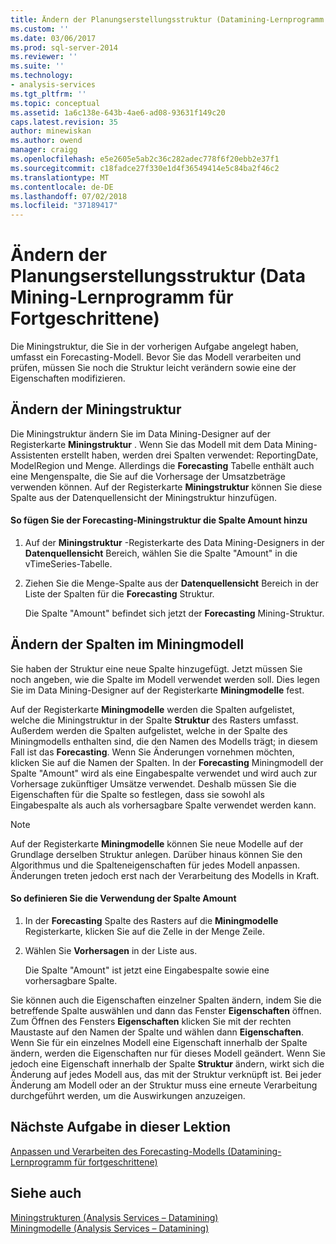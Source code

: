 ```yaml
---
title: Ändern der Planungserstellungsstruktur (Datamining-Lernprogramm für fortgeschrittene) | Microsoft-Dokumentation
ms.custom: ''
ms.date: 03/06/2017
ms.prod: sql-server-2014
ms.reviewer: ''
ms.suite: ''
ms.technology:
- analysis-services
ms.tgt_pltfrm: ''
ms.topic: conceptual
ms.assetid: 1a6c138e-643b-4ae6-ad08-93631f149c20
caps.latest.revision: 35
author: minewiskan
ms.author: owend
manager: craigg
ms.openlocfilehash: e5e2605e5ab2c36c282adec778f6f20ebb2e37f1
ms.sourcegitcommit: c18fadce27f330e1d4f36549414e5c84ba2f46c2
ms.translationtype: MT
ms.contentlocale: de-DE
ms.lasthandoff: 07/02/2018
ms.locfileid: "37189417"
---
```

# <a name="modifying-the-forecasting-structure-intermediate-data-mining-tutorial"></a>Ändern der Planungserstellungsstruktur (Data Mining-Lernprogramm für Fortgeschrittene)
  Die Miningstruktur, die Sie in der vorherigen Aufgabe angelegt haben, umfasst ein Forecasting-Modell. Bevor Sie das Modell verarbeiten und prüfen, müssen Sie noch die Struktur leicht verändern sowie eine der Eigenschaften modifizieren.  
  
## <a name="modifying-the-mining-structure"></a>Ändern der Miningstruktur  
 Die Miningstruktur ändern Sie im Data Mining-Designer auf der Registerkarte **Miningstruktur** . Wenn Sie das Modell mit dem Data Mining-Assistenten erstellt haben, werden drei Spalten verwendet: ReportingDate, ModelRegion und Menge. Allerdings die **Forecasting** Tabelle enthält auch eine Mengenspalte, die Sie auf die Vorhersage der Umsatzbeträge verwenden können. Auf der Registerkarte **Miningstruktur** können Sie diese Spalte aus der Datenquellensicht der Miningstruktur hinzufügen.  
  
#### <a name="to-add-the-amount-column-to-the-forecasting-mining-structure"></a>So fügen Sie der Forecasting-Miningstruktur die Spalte Amount hinzu  
  
1.  Auf der **Miningstruktur** -Registerkarte des Data Mining-Designers in der **Datenquellensicht** Bereich, wählen Sie die Spalte "Amount" in die vTimeSeries-Tabelle.  
  
2.  Ziehen Sie die Menge-Spalte aus der **Datenquellensicht** Bereich in der Liste der Spalten für die **Forecasting** Struktur.  
  
     Die Spalte "Amount" befindet sich jetzt der **Forecasting** Mining-Struktur.  
  
## <a name="modifying-the-columns-in-the-mining-model"></a>Ändern der Spalten im Miningmodell  
 Sie haben der Struktur eine neue Spalte hinzugefügt. Jetzt müssen Sie noch angeben, wie die Spalte im Modell verwendet werden soll. Dies legen Sie im Data Mining-Designer auf der Registerkarte **Miningmodelle** fest.  
  
 Auf der Registerkarte **Miningmodelle** werden die Spalten aufgelistet, welche die Miningstruktur in der Spalte **Struktur** des Rasters umfasst. Außerdem werden die Spalten aufgelistet, welche in der Spalte des Miningmodells enthalten sind, die den Namen des Modells trägt; in diesem Fall ist das **Forecasting**. Wenn Sie Änderungen vornehmen möchten, klicken Sie auf die Namen der Spalten. In der **Forecasting** Miningmodell der Spalte "Amount" wird als eine Eingabespalte verwendet und wird auch zur Vorhersage zukünftiger Umsätze verwendet. Deshalb müssen Sie die Eigenschaften für die Spalte so festlegen, dass sie sowohl als Eingabespalte als auch als vorhersagbare Spalte verwendet werden kann.  
  
> [!NOTE]  
>  Auf der Registerkarte **Miningmodelle** können Sie neue Modelle auf der Grundlage derselben Struktur anlegen. Darüber hinaus können Sie den Algorithmus und die Spalteneigenschaften für jedes Modell anpassen. Änderungen treten jedoch erst nach der Verarbeitung des Modells in Kraft.  
  
#### <a name="to-define-how-the-amount-column-will-be-used"></a>So definieren Sie die Verwendung der Spalte Amount  
  
1.  In der **Forecasting** Spalte des Rasters auf die **Miningmodelle** Registerkarte, klicken Sie auf die Zelle in der Menge Zeile.  
  
2.  Wählen Sie **Vorhersagen** in der Liste aus.  
  
     Die Spalte "Amount" ist jetzt eine Eingabespalte sowie eine vorhersagbare Spalte.  
  
 Sie können auch die Eigenschaften einzelner Spalten ändern, indem Sie die betreffende Spalte auswählen und dann das Fenster **Eigenschaften** öffnen. Zum Öffnen des Fensters **Eigenschaften** klicken Sie mit der rechten Maustaste auf den Namen der Spalte und wählen dann **Eigenschaften**. Wenn Sie für ein einzelnes Modell eine Eigenschaft innerhalb der Spalte ändern, werden die Eigenschaften nur für dieses Modell geändert. Wenn Sie jedoch eine Eigenschaft innerhalb der Spalte **Struktur** ändern, wirkt sich die Änderung auf jedes Modell aus, das mit der Struktur verknüpft ist. Bei jeder Änderung am Modell oder an der Struktur muss eine erneute Verarbeitung durchgeführt werden, um die Auswirkungen anzuzeigen.  
  
## <a name="next-task-in-lesson"></a>Nächste Aufgabe in dieser Lektion  
 [Anpassen und Verarbeiten des Forecasting-Modells &#40;Datamining-Lernprogramm für fortgeschrittene&#41;](../../2014/tutorials/customize-process-forecasting-model-intermediate-data-mining-tutorial.md)  
  
## <a name="see-also"></a>Siehe auch  
 [Miningstrukturen &#40;Analysis Services – Datamining&#41;](../../2014/analysis-services/data-mining/mining-structures-analysis-services-data-mining.md)   
 [Miningmodelle &#40;Analysis Services – Datamining&#41;](../../2014/analysis-services/data-mining/mining-models-analysis-services-data-mining.md)  
  
  
